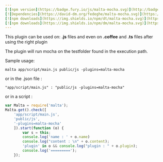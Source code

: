 ```yaml
---
[![npm version](https://badge.fury.io/js/malta-mocha.svg)](http://badge.fury.io/js/malta-mocha)
[![Dependencies](https://david-dm.org/fedeghe/malta-mocha.svg)](https://david-dm.org/fedeghe/malta-mocha)
[![npm downloads](https://img.shields.io/npm/dt/malta-mocha.svg)](https://npmjs.org/package/malta-mocha)
[![npm downloads](https://img.shields.io/npm/dm/malta-mocha.svg)](https://npmjs.org/package/malta-mocha)  
---  
```


This plugin can be used on: **.js** files and even on **.coffee** and **.ts** files after using the right plugin  

The plugin will run mocha on the testfolder found in the execution path.  



Sample usage:  
```
malta app/script/main.js public/js -plugins=malta-mocha
```
or in the .json file :  
```
"app/script/main.js" : "public/js -plugins=malta-mocha"
```
or in a script : 
``` js
var Malta = require('malta');
Malta.get().check([
    'app/script/main.js',
    'public/js',
    '-plugins=malta-mocha'
    ]).start(function (o) {
        var s = this;
        console.log('name : ' + o.name)
        console.log("content : \n" + o.content);
        'plugin' in o && console.log("plugin : " + o.plugin);
        console.log('=========');
    });
```